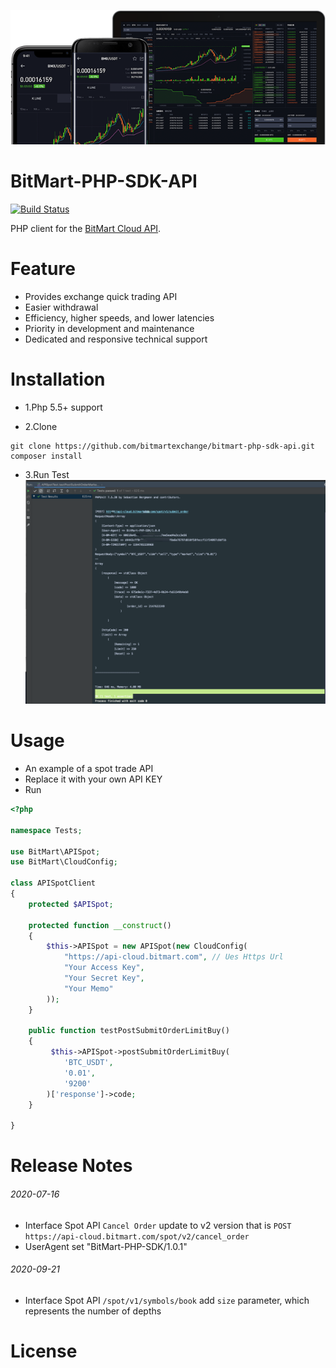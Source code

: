 [![Logo](logo.png)](https://bitmart.com)

BitMart-PHP-SDK-API
=========================
<p align="left">
    <a href='#'><img src='https://travis-ci.org/meolu/walle-web.svg?branch=master' alt="Build Status"></a>  
</p>

PHP client for the [BitMart Cloud API](http://developer-pro.bitmart.com).



Feature
=========================
- Provides exchange quick trading API
- Easier withdrawal
- Efficiency, higher speeds, and lower latencies
- Priority in development and maintenance
- Dedicated and responsive technical support


Installation
=========================

* 1.Php 5.5+ support

* 2.Clone
```git
git clone https://github.com/bitmartexchange/bitmart-php-sdk-api.git
composer install
```

* 3.Run Test
[![Test](test.png)](#)

Usage
=========================
* An example of a spot trade API
* Replace it with your own API KEY
* Run
```php
<?php

namespace Tests;

use BitMart\APISpot;
use BitMart\CloudConfig;

class APISpotClient
{
    protected $APISpot;

    protected function __construct()
    {
        $this->APISpot = new APISpot(new CloudConfig(
            "https://api-cloud.bitmart.com", // Ues Https Url
            "Your Access Key",
            "Your Secret Key",
            "Your Memo"
        ));
    }

    public function testPostSubmitOrderLimitBuy()
    {
         $this->APISpot->postSubmitOrderLimitBuy(
            'BTC_USDT',
            '0.01',
            '9200'
        )['response']->code;
    }

}
```

Release Notes
=========================

###### 2020-07-16 
- Interface Spot API `Cancel Order` update to v2 version that is `POST https://api-cloud.bitmart.com/spot/v2/cancel_order`
- UserAgent set "BitMart-PHP-SDK/1.0.1"
             
         
###### 2020-09-21
- Interface Spot API `/spot/v1/symbols/book` add `size` parameter, which represents the number of depths

    
License
=========================
